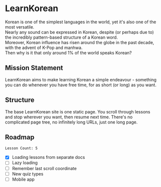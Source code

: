 # LearnKorean
Korean is one of the simplest languages in the world, yet it's also one of the most versatile.  
Nearly any sound can be expressed in Korean, despite (or perhaps due to) the incredibly pattern-based structure of a Korean word.  
Moreover, Korean influence has risen around the globe in the past decade, with the advent of K-Pop and manhwa.  
Then why is it that only around 1% of the world speaks Korean?  
## Mission Statement
LearnKorean aims to make learning Korean a simple endeavour - something you can do whenever you have free time, for as short (or long) as you want.  
## Structure
The base LearnKorean site is one static page. You scroll through lessons and stop wherever you want, then resume next time. There's no complicated page tree, no infinitely long URLs, just one long page.
## Roadmap
```Lesson Count: 5```  
- [x] Loading lessons from separate docs  
- [ ] Lazy loading
- [ ] Remember last scroll coordinate
- [ ] New quiz types
- [ ] Mobile app
